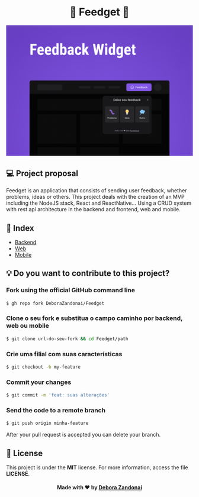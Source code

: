 <h1 align="center">🚀 Feedget 🚀</h1>

![Badge](/github/logo.png)

## 💻 Project proposal

Feedget is an application that consists of sending user feedback, whether problems, ideas or others. This project deals with the creation of an MVP including the NodeJS stack, React and ReactNative... Using a CRUD system with rest api architecture in the backend and frontend, web and mobile.

## 🧭 Index

- [Backend](./server)
- [Web](./web)
- [Mobile](./mobile)

<h2>💡 Do you want to contribute to this project?</h2>

### Fork using the official GitHub command line

```bash
$ gh repo fork DeboraZandonai/Feedget
```

### Clone o seu fork e substitua o campo caminho por backend, web ou mobile

```bash
$ git clone url-do-seu-fork && cd Feedget/path
```

### Crie uma filial com suas características

```bash
$ git checkout -b my-feature
```

### Commit your changes

```bash
$ git commit -m 'feat: suas alterações'
```

### Send the code to a remote branch

```bash
$ git push origin minha-feature
```

After your pull request is accepted you can delete your branch.

## 📝 License

This project is under the **MIT** license. For more information, access the file **LICENSE**.

<h4 align=center>Made with ❤️ by <a href="https://www.linkedin.com/in/debora-zandonai-4ab092195/">Debora Zandonai</a></h4>